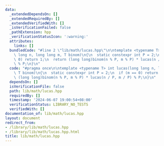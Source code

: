 ```yaml
---
data:
  _extendedDependsOn: []
  _extendedRequiredBy: []
  _extendedVerifiedWith: []
  _isVerificationFailed: false
  _pathExtension: hpp
  _verificationStatusIcon: ':warning:'
  attributes:
    links: []
  bundledCode: "#line 2 \"lib/math/lucas.hpp\"\n\ntemplate <typename T> int lucas(long\
    \ long n, long long m, T binom)\n{\n  static constexpr int P = 2;\n  if (m ==\
    \ 0) return 1;\n  return (long long)binom(n % P, m % P) * lucas(n / P, m / P)\
    \ % P;\n}\n"
  code: "#pragma once\n\ntemplate <typename T> int lucas(long long n, long long m,\
    \ T binom)\n{\n  static constexpr int P = 2;\n  if (m == 0) return 1;\n  return\
    \ (long long)binom(n % P, m % P) * lucas(n / P, m / P) % P;\n}\n"
  dependsOn: []
  isVerificationFile: false
  path: lib/math/lucas.hpp
  requiredBy: []
  timestamp: '2024-06-07 19:00:54+08:00'
  verificationStatus: LIBRARY_NO_TESTS
  verifiedWith: []
documentation_of: lib/math/lucas.hpp
layout: document
redirect_from:
- /library/lib/math/lucas.hpp
- /library/lib/math/lucas.hpp.html
title: lib/math/lucas.hpp
---
```

